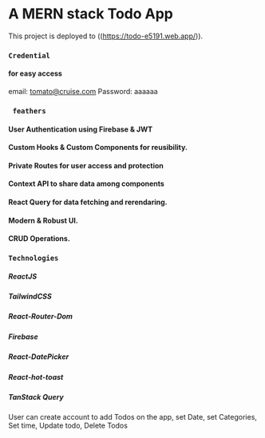 # A MERN stack Todo App

This project is deployed to ((https://todo-e5191.web.app/)).

### `Credential`
#### for easy access
email: tomato@cruise.com
Password: aaaaaa

### ` feathers`
#### User Authentication using Firebase & JWT
#### Custom Hooks & Custom Components for reusibility.
#### Private Routes for user access and protection
#### Context API to share data among components
#### React Query for data fetching and rerendaring.
#### Modern & Robust UI.
#### CRUD Operations.

### `Technologies`
 ##### ReactJS
 ##### TailwindCSS
 ##### React-Router-Dom
 ##### Firebase
 ##### React-DatePicker
 ##### React-hot-toast
 ##### TanStack Query
 
 
 User can create account to add Todos on the app, set Date, set Categories, Set time, Update todo, Delete Todos
